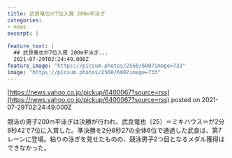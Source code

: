 ```yaml
---
title: 武良竜也が7位入賞 200m平泳ぎ
categories:
- news
excerpt: |
  
feature_text: |
  ## 武良竜也が7位入賞 200m平泳ぎ...
  2021-07-29T02:24:49.000Z
feature_image: "https://picsum.photos/2560/600?image=733"
image: "https://picsum.photos/2560/600?image=733"
---
```


[https://news.yahoo.co.jp/pickup/6400067?source=rss](https://news.yahoo.co.jp/pickup/6400067?source=rss)
posted on 2021-07-29T02:24:49.000Z

<!--more-->

競泳の男子200m平泳ぎは決勝が行われ、武良竜也（25）＝ミキハウス＝が2分8秒42で7位に入賞した。準決勝を2分8秒27の全体6位で通過した武良は、第7レーンに登場。粘りの泳ぎを見せたものの、競泳男子2つ目となるメダル獲得はできなかった。
